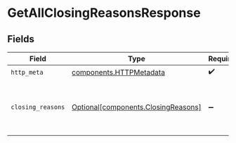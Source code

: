 # GetAllClosingReasonsResponse


## Fields

| Field                                                                            | Type                                                                             | Required                                                                         | Description                                                                      |
| -------------------------------------------------------------------------------- | -------------------------------------------------------------------------------- | -------------------------------------------------------------------------------- | -------------------------------------------------------------------------------- |
| `http_meta`                                                                      | [components.HTTPMetadata](../../models/components/httpmetadata.md)               | :heavy_check_mark:                                                               | N/A                                                                              |
| `closing_reasons`                                                                | [Optional[components.ClosingReasons]](../../models/components/closingreasons.md) | :heavy_minus_sign:                                                               | Returns the entire catalog of closing reasons per organization                   |